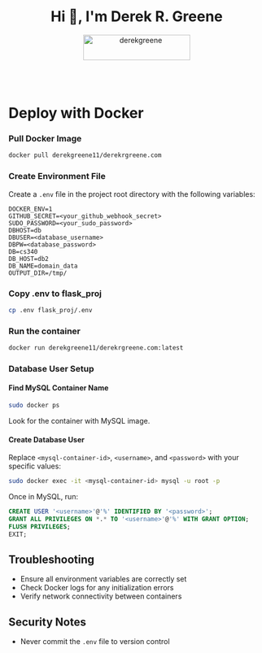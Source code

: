 <h1 align="center">Hi 👋, I'm Derek R. Greene</h1>
<p align="center"><a href="https://www.buymeacoffee.com/derekgreene"> <img align="center" src="https://cdn.buymeacoffee.com/buttons/v2/default-yellow.png" height="50" width="210" alt="derekgreene" /></a></p><br><br>


# Deploy with Docker


### Pull Docker Image
```bash
docker pull derekgreene11/derekrgreene.com
```

### Create Environment File
Create a `.env` file in the project root directory with the following variables:
```
DOCKER_ENV=1
GITHUB_SECRET=<your_github_webhook_secret>
SUDO_PASSWORD=<your_sudo_password>
DBHOST=db
DBUSER=<database_username>
DBPW=<database_password>
DB=cs340
DB_HOST=db2
DB_NAME=domain_data
OUTPUT_DIR=/tmp/
```

### Copy .env to flask_proj
```bash
cp .env flask_proj/.env
```

### Run the container
```bash
docker run derekgreene11/derekrgreene.com:latest
```

### Database User Setup

#### Find MySQL Container Name
```bash
sudo docker ps
```
Look for the container with MySQL image.

#### Create Database User
Replace `<mysql-container-id>`, `<username>`, and `<password>` with your specific values:
```bash
sudo docker exec -it <mysql-container-id> mysql -u root -p
```

Once in MySQL, run:
```sql
CREATE USER '<username>'@'%' IDENTIFIED BY '<password>';
GRANT ALL PRIVILEGES ON *.* TO '<username>'@'%' WITH GRANT OPTION;
FLUSH PRIVILEGES;
EXIT;
```


## Troubleshooting
- Ensure all environment variables are correctly set
- Check Docker logs for any initialization errors
- Verify network connectivity between containers

## Security Notes
- Never commit the `.env` file to version control